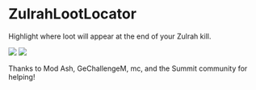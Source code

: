 # ZulrahLootLocator
Highlight where loot will appear at the end of your Zulrah kill.

![](https://i.imgur.com/b316kQa.gif)
![](https://i.imgur.com/ANWgx69.gif)

Thanks to Mod Ash, GeChallengeM, mc, and the Summit community for helping!
